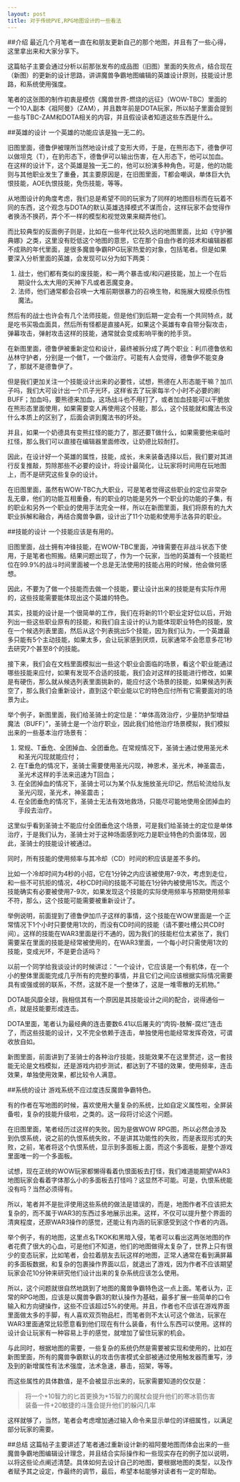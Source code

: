 ```yaml
---
layout: post
title: 对于传统PVE,RPG地图设计的一些看法
---
```


##介绍
最近几个月笔者一直在和朋友更新自己的那个地图，并且有了一些心得，这里拿出来和大家分享下。

这篇帖子主要会通过分析以前那张发布的成品图（旧图）里面的失败点，结合现在（新图）的更新的设计思路，讲讲魔兽争霸地图编辑的英雄设计原则，技能设计思路，和系统使用强度。

笔者的这张图的制作初衷是模仿《魔兽世界-燃烧的远征》（WOW-TBC）里面的一个10人副本《祖阿曼》（ZAM），并且数年前是DOTA玩家，所以帖子里面会提到一些与TBC-ZAM和DOTA相关的内容，并且假设读者知道这些东西是什么。

##英雄的设计
一个英雄的功能应该是独一无二的。

旧图里面，德鲁伊被理所当然地设计成了变形大师，于是，在熊形态下，德鲁伊可以做坦克（T），在豹形态下，德鲁伊可以输出伤害，在人形态下，他可以加血。在这样的设计下，这个英雄是独一无二的，他可以扮演多种角色，可是，他的功能则与其他职业发生了重叠，其主要原因是，在旧图里面，T都会嘲讽，单体巨大仇恨技能，AOE仇恨技能，免伤技能，等等。

从地图设计的角度考虑，我们总是希望不同的玩家为了同样的地图目标而在玩着不同的东西，这个观念与DOTA的默认英雄选择模式不谋而合，这样玩家不会觉得作者换汤不换药，弄个不一样的模型和视觉效果来糊弄他们。

而比较典型的反面例子则是，比如在一些年代比较久远的地图里面，比如《守护雅典娜》之类，这里没有贬低这个地图的意思，它在那个自由作者的技术和编辑器都不成熟的年代里面，是很多魔兽争霸RPG玩家热爱的对象，包括笔者。但是如果要深入分析里面的英雄，会发现可以分为如下两类：

1. 战士，他们都有类似的废技能，和一两个暴击或/和闪避技能，加上一个在后期没什么太大用的天神下凡或者恶魔变身。
2. 法师，他们通常都会召唤一大堆前期很暴力的召唤生物，和施展大规模杀伤性魔法。

然后有的战士也许会有几个法师技能，但是他们到后期一定会有一个共同特点，就是吃书买吸血面具，然后所有怪都是直接A死，如果这个英雄有幸自带分裂攻击，弹幕攻击，弹射攻击这样的技能，通常就会变成影响平衡的抢手货。

在新图里面，德鲁伊被重新定位和设计，最终被拆分成了两个职业：利爪德鲁依和丛林守护者，分别是一个做T，一个做治疗。可能有人会觉得，德鲁伊不能变身了，那就不是德鲁伊了。

但是我们更加关注一个技能设计出来的必要性，试想，熊德在人形态能干嘛？加爪子吗，我们大可设计出一个爪子光环，这样省去了玩家每半个小时不必要的刷BUFF；加血吗，要熊德来加血，这场战斗也不用打了，或者加血技能可以干脆放在熊形态里面使用，如果需要变人再使用这个技能，那么，这个技能就和魔法书没什么本质上的区别了，后面会讲到魔法书的坏处。

并且，如果一个奶德具有变熊扛怪的能力了，那还要T做什么，如果需要他来临时扛怪，那么我们可以直接在编辑器里面修改，让奶德比较耐打。

因此，在设计好一个英雄的属性，技能，成长，未来装备选择以后，我们要对其进行反复推敲，剪除那些不必要的设计，将设计最简化，让玩家将时间用在玩地图上，而不是研究这些复杂的设计。

在旧图里面，虽然有WOW-TBC九大职业，可是笔者觉得这些职业的定位非常杂乱无章，他们的功能互相重叠，有的职业的功能是另外一个职业的功能的子集，有的职业和另外一个职业的使用手法完全一样，所以在新图里面，我们将原有的九大职业拆解和融合，再结合魔兽争霸，设计出了11个功能和使用手法各异的职业。

##技能的设计
一个技能应该是有用的。

旧图里面，战士拥有冲锋技能，在WOW-TBC里面，冲锋需要在非战斗状态下使用，于是笔者也照搬。结果问题出现了，作为一个玩家，当他的英雄有一个技能栏位在99.9%的战斗时间里面被一个总是无法使用的技能占用的时候，他会做何感想。

因此，不要为了做一个技能而去做一个技能，要让设计出来的技能是有实际作用的，这些技能需要能体现出这个英雄的特色。

其实，技能的设计是一个很简单的工作，我们在将新的11个职业定好位以后，开始列出一些这些职业原有的技能，和我们自主设计的认为能体现职业特色的技能，放在一个候选列表里面，然后从这个列表挑出5个技能，因为我们认为，一个英雄最多只能有5个主动技能，如果太多，会让玩家感到厌烦，玩家通常不会愿意多花1秒去研究7个甚至8个的技能。

接下来，我们会在文档里面模拟出一些这个职业会面临的场景，看这个职业能通过哪些技能来应付，如果有发现不合适的技能，我们会对这样的技能进行修改，如果是有硬伤，那么就从候选列表里面挑新的，能应付这个场景的技能，如果候选列表空了，那么我们会重新设计，直到这个职业能以它的特色应付所有它需要面对的场景为止。

举个例子，新图里面，我们给圣骑士的定位是：“单体高效治疗，少量防护型增益魔法（BUFF）”，圣骑士是一个治疗职业，因此我们给他治疗场景模拟，我们模拟出来的一些基本治疗场景有：

1. 常规、T垂危、全团掉血、全团垂危。在常规情况下，圣骑士通过使用圣光术和圣光闪现就能应付；
2. 在T垂危的情况下，圣骑士需要使用圣光闪现，神恩术，圣光术，神圣震击，圣光术这样的手法来迅速为T回血；
3. 在全团掉血的情况下，圣骑士可以为某个队友施放圣光印记，然后轮流给队友圣光闪现，圣光术，神圣震击；
4. 在全团垂危的情况下，圣骑士无法有效地救场，只能尽可能地使用全团掉血的手段去治疗。

这里似乎看到圣骑士不能应付全团垂危这个场景，可是我们给圣骑士的定位是单体治疗，于是我们认为，圣骑士对于这种场面感到吃力是职业特色的负面体现，因此，圣骑士的技能设计被通过。

同时，所有技能的使用频率与其冷却（CD）时间的积应该是差不多的。

比如一个冷却时间为4秒的小招，它在1分钟之内应该被使用7-9次，考虑到走位，和一些不可抗拒的情况，4秒CD时间的技能不可能在1分钟内被使用15次。而这个技能确实有必要被使用7-9次，如果发现这个技能的实际使用频率与预期使用频率不符，那么，这个技能可能需要被重新设计了。

举例说明，前面提到了德鲁伊加爪子这样的事情，这个技能在WOW里面是一个正常情况下1个小时只要使用1次的，而没有CD时间的技能（请不要吐槽公共CD时间）。这样的技能在WAR3里面是行不通的，因为我们的技能栏位太紧张了，我们需要呆在里面的技能是经常被使用的，在WAR3里面，一个每小时只需使用1次的技能，变成光环，不是更合适吗？

以前一个同学给我谈设计的时候讲过：“一个设计，它应该是一个有机体，在一个小的整体里面能完成几乎所有的完整的事情，并且它们之间应该根据实际情况需要具有或强或弱的联系，不然，这就不是一个整体了，这是一堆零散的无机物。”

DOTA能风靡全球，我相信其有一个原因是其技能设计之间的配合，说得通俗一点，就是技能要形成连击。

DOTA里面，笔者认为最经典的连击要数6.41以后屠夫的“肉钩-肢解-腐烂”连击了，而这些技能的设计，又不完全依赖于连击，单独使用也能经常发挥奇效，可谓收放自如。

新图里面，前面讲到了圣骑士的各种治疗技能，技能效果不在这里赘述，这一套技能无论是文档模拟，还是游戏内初步测试，都达到了不错的效果，使用频率，连击效果，单独使用效果，都比较令人满意。

##系统的设计
游戏系统不应过度违反魔兽争霸特色。

有的作者在写地图的时候，喜欢使用大量复杂的系统，比如自定义属性啦，全屏装备啦，复杂的技能升级啦，之类的。这一段将讨论这个问题。

在旧图里面，笔者经历过这样的失败。因为是做WOW RPG图，所以必然会涉及到仇恨系统，说之前的仇恨系统失败，不是讲其功能性的失败，而是表现形式的失败，之前，笔者将这个仇恨系统，显示到多面板上面，而这个多面板，是整个游戏里面唯一的一个多面板。

试想，现在正统的WOW玩家都懒得看着仇恨面板去打怪，我们难道能期望WAR3地图玩家会看着字体那么小的多面板去打怪吗？这显然不可能。可是，仇恨系统能没有吗？当然必须得有。

所以，笔者并不是批评使用这些系统的做法是错误的，而是，地图作者不应该把太复杂的，而不属于WAR3的东西过多地展示出来。这样，不仅可以提升整个界面的清爽程度，还原WAR3操作的感觉，还能让有内涵的玩家感受到这个作者的内涵。

举个例子，有的地图，这里点名TKOK和黑暗入侵，笔者可以看出这两张地图的作者花费了很大的心血，可是他们不知道，他们的地图做得太复杂了，世界上只有很少的变态玩家，比如笔者，会拉着朋友去玩这样的地图，正常人通常在看到满屏幕的多面板数据，和复杂的包裹操作界面以后，就退出了游戏，因为作者不应该期望玩家会花10分钟来研究他们设计出来的复杂系统应该怎么使用。

所以，这个问题就很自然地跳到了地图的魔兽争霸特色这一点上面。笔者认为，正常的RPG地图，应该是以魔兽争霸3的默认操作为基础，最多扩展一些简单的口令输入和方向键操作，这些不应该超过5%的使用。并且，作者也不应该在游戏界面里面做太多的手脚，有人喜欢双页物品栏，而笔者则不太认可这个做法，玩家在WAR3里面通常比较愿意看到他们现在有什么装备，有什么东西可以使用。这样的设计会让玩家有一种容易上手的感觉，就增加了留住玩家的机会。

与此同时，根据地图的需要，一些复杂的系统仍然是需要被实现和使用的，比如在新图里面，所有的魔兽争霸默认的攻击伤害模式全部被通过使用触发器而重写，涉及到的新增属性有法术强度，法术急速，暴击，招架，等等。

而这些属性的具体数值，是不会被显示出来的，玩家需要知道的仅仅是：

>将一个+10智力的匕首更换为+15智力的魔杖会提升他们的寒冰箭伤害  
装备一件+20敏捷的斗篷会提升他们的躲闪几率

这样就够了，当然，笔者会考虑增加通过输入命令来显示单位的详细属性，以满足部分玩家的需要。

##总结
这篇帖子主要讲述了笔者通过重新设计新的祖阿曼地图而体会出来的一些魔兽争霸地图编辑设计理念，并且结合实际操作和一些现实存在的例子加以说明，以将这些论点阐述清楚。具体如何去设计自己的地图，要根据地图的类型，以及作者赋予其之设定，作最终的调节，最后，希望本帖能够对读者有一定的帮助。
